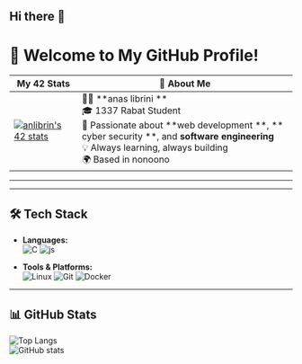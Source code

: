 ## Hi there 👋

<!--
**librini/librini** is a ✨ _special_ ✨ repository because its `README.md` (this file) appears on your GitHub profile.

Here are some ideas to get you started:

- 🔭 I’m currently working on ...
- 🌱 I’m currently learning ...
- 👯 I’m looking to collaborate on ...
- 🤔 I’m looking for help with ...
- 💬 Ask me about ...
- 📫 How to reach me: ...
- 😄 Pronouns: ...
- ⚡ Fun fact: ...
-->
# 👋 Welcome to My GitHub Profile!

| My 42 Stats | 💫 About Me |
| --- | --- |
| [![anlibrin's 42 stats](https://badge.mediaplus.ma/binary/anlibrin)](https://profile.intra.42.fr/users/anlibrin) | 👨‍💻 **anas librini ** <br> 🎓 1337 Rabat Student <br> 🚀 Passionate about **web development **, ** cyber security **, and **software engineering** <br> 💡 Always learning, always building <br> 🌍 Based in  nonoono |

---


---

## 🛠️ Tech Stack
- **Languages:**  
  ![C](https://img.shields.io/badge/C-%2300599C.svg?style=for-the-badge&logo=c&logoColor=white)
  ![js](https://img.shields.io/badge/js-%234EAA25.svg?style=for-the-badge&logo=gnu-bash&logoColor=white)

- **Tools & Platforms:**  
  ![Linux](https://img.shields.io/badge/Linux-FCC624.svg?style=for-the-badge&logo=linux&logoColor=black)
  ![Git](https://img.shields.io/badge/Git-%23F05032.svg?style=for-the-badge&logo=git&logoColor=white)
  ![Docker](https://img.shields.io/badge/Docker-%230db7ed.svg?style=for-the-badge&logo=docker&logoColor=white)

---
## 📊 GitHub Stats
![Top Langs](https://github-readme-stats.vercel.app/api/top-langs/?username=M-elhouary&theme=shades-of-purple&hide_border=false&layout=compact)  
![GitHub stats](https://github-readme-stats.vercel.app/api?username=M-elhouary&show_icons=true&theme=shades-of-purple)
